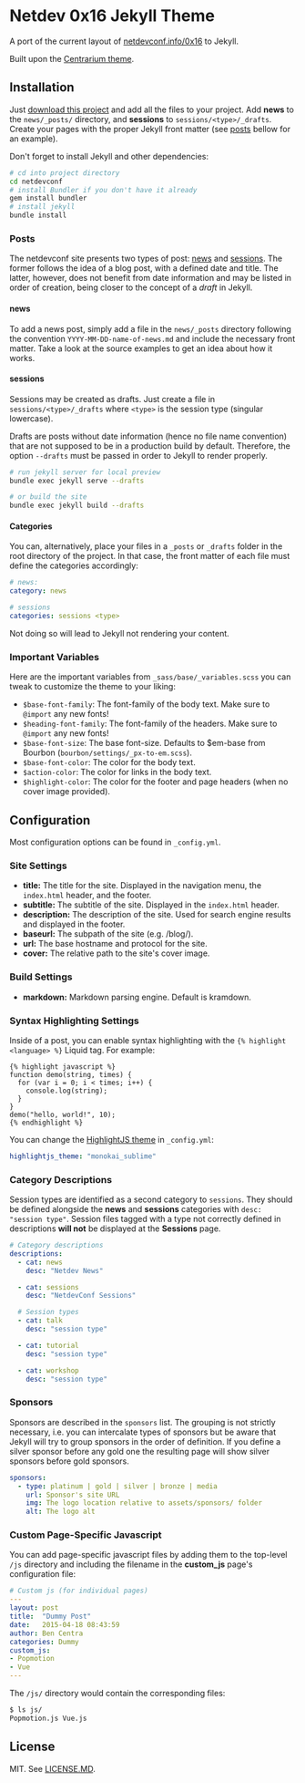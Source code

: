 # Netdev 0x16 Jekyll Theme

A port of the current layout of [netdevconf.info/0x16](www.netdevconf.info/0x16) to Jekyll.

Built upon the [Centrarium theme](https://github.com/bencentra/centrarium).

## Installation

Just [download this
project](https://github.com/expertisesolutions/jekyll-sample-netdev.github.io)
and add all the files to your project. Add **news** to the `news/_posts/`
directory, and **sessions** to `sessions/<type>/_drafts`. Create your pages
with the proper Jekyll front matter (see [posts](#posts) bellow for an
example).

Don't forget to install Jekyll and other dependencies:
```bash
# cd into project directory
cd netdevconf
# install Bundler if you don't have it already
gem install bundler
# install jekyll
bundle install
```

### Posts

The netdevconf site presents two types of post: [news](#news) and
[sessions](#sessions). The former follows the idea of a blog post, with a
defined date and title. The latter, however, does not benefit from date
information and may be listed in order of creation, being closer to the
concept of a *draft* in Jekyll.

#### news

To add a news post, simply add a file in the `news/_posts` directory following the
convention `YYYY-MM-DD-name-of-news.md` and include the necessary front matter.
Take a look at the source examples to get an idea about how it works.


#### sessions

Sessions may be created as drafts. Just create a file in
`sessions/<type>/_drafts` where `<type>` is the session type (singular
lowercase).

Drafts are posts without date information (hence no file name convention) that
are not supposed to be in a production build by default. Therefore, the option
`--drafts` must be passed in order to Jekyll to render properly.

```bash
# run jekyll server for local preview
bundle exec jekyll serve --drafts

# or build the site
bundle exec jekyll build --drafts

```

####  Categories

You can, alternatively, place your files in a `_posts` or `_drafts` folder in
the root directory of the project. In that case, the front matter of each file
must define the categories accordingly:

```yml
# news:
category: news

# sessions
categories: sessions <type>
```

Not doing so will lead to Jekyll not rendering your content.

### Important Variables

Here are the important variables from `_sass/base/_variables.scss` you can
tweak to customize the theme to your liking:

* `$base-font-family`: The font-family of the body text. Make sure to `@import`
  any new fonts!
* `$heading-font-family`: The font-family of the headers. Make sure to
  `@import` any new fonts!
* `$base-font-size`: The base font-size. Defaults to $em-base from Bourbon
  (`bourbon/settings/_px-to-em.scss`).
* `$base-font-color`: The color for the body text.
* `$action-color`: The color for links in the body text.
* `$highlight-color`: The color for the footer and page headers (when no cover
  image provided).

## Configuration

Most configuration options can be found in `_config.yml`.

### Site Settings

* __title:__ The title for the site. Displayed in the navigation menu, the
  `index.html` header, and the footer.
* __subtitle:__ The subtitle of the site. Displayed in the `index.html` header.
* __description:__ The description of the site. Used for search engine results
  and displayed in the footer.
* __baseurl:__ The subpath of the site (e.g. /blog/).
* __url:__ The base hostname and protocol for the site.
* __cover:__ The relative path to the site's cover image.
<!--
* __logo:__ The
  relative path to the site's logo. Used in the navigation menu instead of the
  title if provided. -->

### Build Settings

* __markdown:__ Markdown parsing engine. Default is kramdown.

### Syntax Highlighting Settings

Inside of a post, you can enable syntax highlighting with the `{% highlight
<language> %}` Liquid tag. For example:

```
{% highlight javascript %}
function demo(string, times) {
  for (var i = 0; i < times; i++) {
    console.log(string);
  }
}
demo("hello, world!", 10);
{% endhighlight %}
```

You can change the [HighlightJS theme][highlightjs_theme] in `_config.yml`:

```yml
highlightjs_theme: "monokai_sublime"
```

### Category Descriptions

Session types are identified as a second category to `sessions`. They should be
defined alongside the **news** and **sessions** categories with `desc: "session
type"`. Session files tagged with a type not correctly defined in descriptions
**will not** be displayed at the **Sessions** page.

```yml
# Category descriptions
descriptions:
  - cat: news
    desc: "Netdev News"

  - cat: sessions
    desc: "NetdevConf Sessions"

  # Session types
  - cat: talk
    desc: "session type"

  - cat: tutorial
    desc: "session type"

  - cat: workshop
    desc: "session type"
```

### Sponsors

Sponsors are described in the `sponsors` list. The grouping is not strictly
necessary, i.e. you can intercalate types of sponsors but be aware that Jekyll
will try to group sponsors in the order of definition. If you define a silver
sponsor before any gold one the resulting page will show silver sponsors before
gold sponsors.

```yml
sponsors:
  - type: platinum | gold | silver | bronze | media
    url: Sponsor's site URL
    img: The logo location relative to assets/sponsors/ folder
    alt: The logo alt
```

### Custom Page-Specific Javascript

You can add page-specific javascript files by adding them to the top-level
`/js` directory and including the filename in the __custom_js__ page's
configuration file:

```yml
# Custom js (for individual pages)
---
layout: post
title:  "Dummy Post"
date:   2015-04-18 08:43:59
author: Ben Centra
categories: Dummy
custom_js:
- Popmotion
- Vue
---
```

The `/js/` directory would contain the corresponding files:

```bash
$ ls js/
Popmotion.js Vue.js
```

## License

MIT. See [LICENSE.MD](https://github.com/bencentra/centrarium/blob/master/LICENSE.md).

[bencentra]: http://bencentra.com
[bourbon]: http://bourbon.io/
[neat]: http://neat.bourbon.io/
[bitters]: http://bitters.bourbon.io/
[refills]: http://refills.bourbon.io/
[fontawesome]: http://fortawesome.github.io/Font-Awesome/
[highlightjs]: https://highlightjs.org/
[highlightjs_theme]: https://highlightjs.org/static/demo/
[lightbox]: http://lokeshdhakar.com/projects/lightbox2/
[cover]: https://www.flickr.com/photos/79666107@N00/3796678503/in/photolist-6MuYfc-61Rtft-8XzPmY-a6Cozm-54eSMs-6oMJmk-aepZQq-9YkPHp-fiAEGE-dVP4Z5-oxPyJP-atKUFJ-9YHWA5-9YF2f2-9YF2gR-9YHVGN-9YHVvs-qZYYQ6-4JqP2i-a2peGy-9YHVUm-9YHVF7-9YHVCL-9YF3NK-cYteMo-aiPmb9-69dtAi-9YF21x-4aWpmn-7SLiUL-77pqVX-8vXbYv-4HGDSH-a2h5P1-8LsZrQ-9aj1ez-auPZ7q-9YHVMd-9YF2bi-9YF23D-8LpWpn-9an6KL-9YHVZL-dqZ3Cz-2GuvnX-9YHWUo-9YHVWd-p5Roh5-i1zTbv-6sYrUT
[disqus]: https://disqus.com/
[ga]: http://www.google.com/analytics/
[archives]: https://github.com/jekyll/jekyll-archives
[sitemap]: https://github.com/jekyll/jekyll-sitemap
